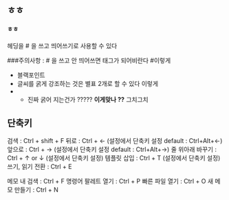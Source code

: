 ## ㅎㅎ 
#### ㅎㅎ

헤딩을 # 을 쓰고 띄어쓰기로 사용할 수 있다

###주의사항 : # 을 쓰고 안 띄어쓰면 태그가 되어비란다 #이렇게 
- 블랙포인트    
-  글씨를 굵게 강조하는 것은 별표 2개로 할 수 있다 이렇게
-  * 진짜 굵어 지는건가 ?????  **이게맞나 ??** 그치그치


## 단축키 

검색 : Ctrl + shift + F 
뒤로 : Ctrl + ← (설정에서 단축키 설정 default : Ctrl+Alt+←)
앞으로 : Ctrl + → (설정에서 단축키 설정 default : Ctrl+Alt+→)
줄 위아래 바꾸기 : Ctrl + ↑ or ↓  (설정에서 단축키 설정)
템플릿 삽입 : Ctrl + T  (설정에서 단축키 설정)
쓰기, 읽기 전환 : Ctrl + E

메모 내 검색 :  Ctrl + F
명령어 팔레트 열기 : Ctrl + P
빠른 파일 열기 : Ctrl + O
새 메모 만들기 : Ctrl + N


